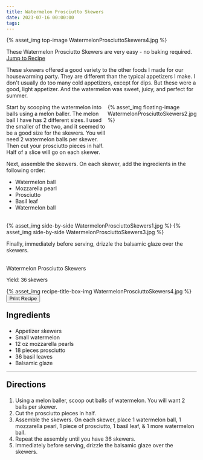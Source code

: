 ```yaml
---
title: Watermelon Prosciutto Skewers
date: 2023-07-16 00:00:00
tags:
---
```


{% asset_img top-image WatermelonProsciuttoSkewers4.jpg %}
<div class="post-body">
These Watermelon Prosciutto Skewers are very easy - no baking required. 

<br>
<!--more-->

<a class="jump-to-recipe-btn" href="#recipejump"> 
    Jump to Recipe
</a>

These skewers offered a good variety to the other foods I made for our housewarming party. They are different than the typical appetizers I make. I don't usually do too many cold appetizers, except for dips. But these were a good, light appetizer. And the watermelon was sweet, juicy, and perfect for summer. 

<div style="display:flex;">
Start by scooping the watermelon into balls using a melon baller. The melon ball I have has 2 different sizes. I used the smaller of the two, and it seemed to be a good size for the skewers. You will need 2 watermelon balls per skewer. Then cut your prosciutto pieces in half. Half of a slice will go on each skewer. 
<div>
    {% asset_img floating-image WatermelonProsciuttoSkewers2.jpg %}
</div>
</div>

Next, assemble the skewers. On each skewer, add the ingredients in the following order:
<ul class="post-body">
        <li>Watermelon ball</li>
        <li>Mozzarella pearl</li>
        <li>Prosciutto</li>
        <li>Basil leaf</li>
        <li>Watermelon ball</li>
</ul>

<br>
<div style="display:flex;">
    {% asset_img side-by-side WatermelonProsciuttoSkewers1.jpg %}
    {% asset_img side-by-side WatermelonProsciuttoSkewers3.jpg %}
</div>

Finally, immediately before serving, drizzle the balsamic glaze over the skewers. 

<br>
</div>

<div id="recipejump"></div>
<div id="recipe">
    <div class="recipe-box">
        <div class="recipe-title-box">
            <div>
                <div class="recipe-title-box-title">
                    <div class="recipe-title-box-header">Watermelon Prosciutto Skewers</div>
                </div>
                <p class="recipe-title-box-title" style="font-family: Arial;">Yield: 36 skewers</p>
            </div>
            {% asset_img recipe-title-box-img WatermelonProsciuttoSkewers4.jpg %}
            <button class="print-recipe"
                    type="button"
                    onclick="printDIV('recipe')" >
                Print Recipe
            </button>
        </div>
        <p style="font-size:150%;"><b>Ingredients</b></p>
        <ul class="post-body">
                <li>Appetizer skewers</li>
                <li>Small watermelon</li>
                <li>12 oz mozzarella pearls</li>
                <li>18 pieces prosciutto</li>
                <li>36 basil leaves</li>
                <li>Balsamic glaze</li>
        </ul>
        <hr style="height:1px;background-color:rgb(189, 189, 189) ">
        <p style="font-size:150%;"><b>Directions</b></p>
        <ol class="post-body">
            <li>Using a melon baller, scoop out balls of watermelon. You will want 2 balls per skewer.</li>
            <li>Cut the prosciutto pieces in half.</li>
            <li>Assemble the skewers. On each skewer, place 1 watermelon ball, 1 mozzarella pearl, 1 piece of prosciutto, 1 basil leaf, & 1 more watermelon ball.</li>
            <li>Repeat the assembly until you have 36 skewers.</li>
            <li>Immediately before serving, drizzle the balsamic glaze over the skewers.</li> 
        </ol> 
    </div>
</div>

<br>
